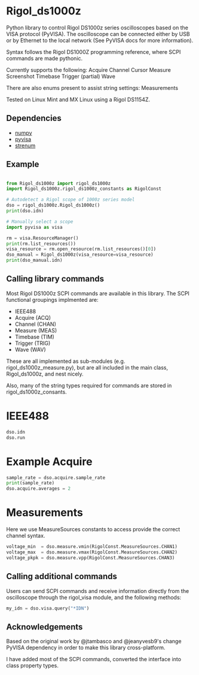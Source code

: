 # Rigol_ds1000z
Python library to control Rigol DS1000z series oscilloscopes based on the VISA protocol (PyVISA). The oscilloscope can be connected either by USB or by Ethernet to the local network (See PyVISA docs for more information).

Syntax follows the Rigol DS1000Z programming reference, where SCPI commands are made pythonic. 

Currently supports the following:
  Acquire
  Channel
  Cursor
  Measure
  Screenshot
  Timebase
  Trigger (partial)
  Wave

There are also enums present to assist string settings:
  Measurements 

Tested on Linux Mint and MX Linux using a Rigol DS1154Z.

## Dependencies
* [numpy](https://github.com/numpy/numpy)
* [pyvisa](https://github.com/pyvisa/pyvisa)
* [strenum](https://github.com/irgeek/StrEnum)

## Example
```python

from Rigol_ds1000z import rigol_ds1000z
import Rigol_ds1000z.rigol_ds1000z_constants as RigolConst

# Autodetect a Rigol scope of 1000z series model
dso = rigol_ds1000z.Rigol_ds1000z()
print(dso.idn)

# Manually select a scope
import pyvisa as visa

rm = visa.ResourceManager()
print(rm.list_resources())
visa_resource = rm.open_resource(rm.list_resources()[0])
dso_manual = Rigol_ds1000z(visa_resource=visa_resource)
print(dso_manual.idn)
```

## Calling library commands
Most Rigol DS1000z SCPI commands are available in this library.  The SCPI
functional groupings implmented are:
 - IEEE488
 - Acquire (ACQ)
 - Channel (CHAN)
 - Measure (MEAS)
 - Timebase (TIM)
 - Trigger (TRIG)
 - Wave (WAV)

These are all implemented as sub-modules (e.g. rigol_ds1000z_measure.py), but
are all included in the main class, Rigol_ds1000z, and nest nicely.

Also, many of the string types required for commands are stored in rigol_ds1000z_consants.

# IEEE488 
```python
dso.idn
dso.run
```

# Example Acquire
```python
sample_rate = dso.acquire.sample_rate
print(sample_rate)
dso.acquire.averages = 2
```

# Measurements
Here we use MeasureSources constants to access provide the correct channel syntax.
```python
voltage_min  = dso.measure.vmin(RigolConst.MeasureSources.CHAN1)
voltage_max  = dso.measure.vmax(RigolConst.MeasureSources.CHAN2)
voltage_pkpk = dso.measure.vpp(RigolConst.MeasureSources.CHAN3)
```
## Calling additional commands
Users can send SCPI commands and receive information directly from the oscilloscope through the rigol_visa module, and the following methods:

```python
my_idn = dso.visa.query("*IDN")

```


## Acknowledgements
Based on the original work by @jtambasco and @jeanyvesb9's change PyVISA dependency in order to make this library cross-platform.

I have added most of the SCPI commands, converted the interface into class property types.  
